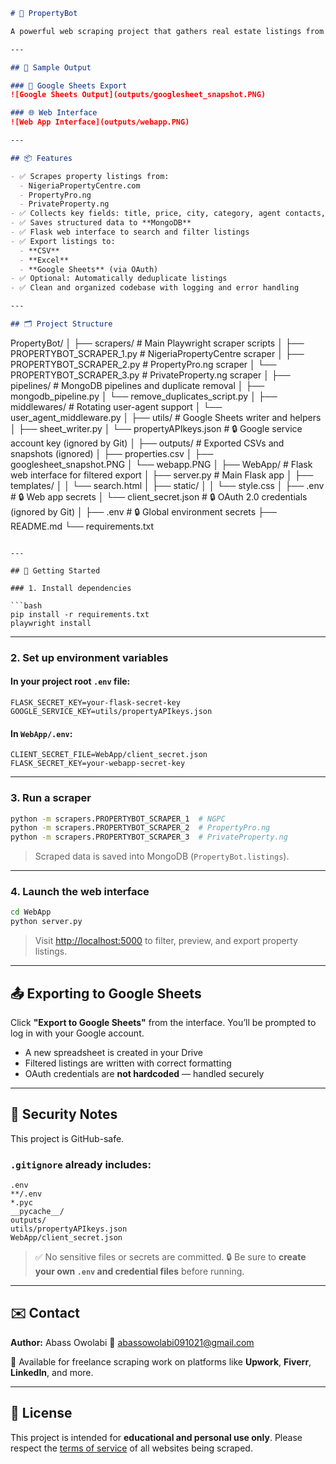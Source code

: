 
```markdown
# 🏡 PropertyBot

A powerful web scraping project that gathers real estate listings from major Nigerian property websites and offers a user-friendly web interface to filter, preview, and export the data to CSV, Excel, or Google Sheets.

---

## 📸 Sample Output

### 🧾 Google Sheets Export
![Google Sheets Output](outputs/googlesheet_snapshot.PNG)

### 🌐 Web Interface
![Web App Interface](outputs/webapp.PNG)

---

## 📦 Features

- ✅ Scrapes property listings from:
  - NigeriaPropertyCentre.com
  - PropertyPro.ng
  - PrivateProperty.ng
- ✅ Collects key fields: title, price, city, category, agent contacts, image URL, and more
- ✅ Saves structured data to **MongoDB**
- ✅ Flask web interface to search and filter listings
- ✅ Export listings to:
  - **CSV**
  - **Excel**
  - **Google Sheets** (via OAuth)
- ✅ Optional: Automatically deduplicate listings
- ✅ Clean and organized codebase with logging and error handling

---

## 🗂 Project Structure

```

PropertyBot/
│
├── scrapers/                         # Main Playwright scraper scripts
│   ├── PROPERTYBOT\_SCRAPER\_1.py      # NigeriaPropertyCentre scraper
│   ├── PROPERTYBOT\_SCRAPER\_2.py      # PropertyPro.ng scraper
│   └── PROPERTYBOT\_SCRAPER\_3.py      # PrivateProperty.ng scraper
│
├── pipelines/                        # MongoDB pipelines and duplicate removal
│   ├── mongodb\_pipeline.py
│   └── remove\_duplicates\_script.py
│
├── middlewares/                      # Rotating user-agent support
│   └── user\_agent\_middleware.py
│
├── utils/                            # Google Sheets writer and helpers
│   ├── sheet\_writer.py
│   └── propertyAPIkeys.json          # 🔒 Google service account key (ignored by Git)
│
├── outputs/                          # Exported CSVs and snapshots (ignored)
│   ├── properties.csv
│   ├── googlesheet\_snapshot.PNG
│   └── webapp.PNG
│
├── WebApp/                           # Flask web interface for filtered export
│   ├── server.py                     # Main Flask app
│   ├── templates/
│   │   └── search.html
│   ├── static/
│   │   └── style.css
│   ├── .env                          # 🔒 Web app secrets
│   └── client\_secret.json            # 🔒 OAuth 2.0 credentials (ignored by Git)
│
├── .env                              # 🔒 Global environment secrets
├── README.md
└── requirements.txt

````

---

## 🚀 Getting Started

### 1. Install dependencies

```bash
pip install -r requirements.txt
playwright install
````

---

### 2. Set up environment variables

#### In your project root `.env` file:

```
FLASK_SECRET_KEY=your-flask-secret-key
GOOGLE_SERVICE_KEY=utils/propertyAPIkeys.json
```

#### In `WebApp/.env`:

```
CLIENT_SECRET_FILE=WebApp/client_secret.json
FLASK_SECRET_KEY=your-webapp-secret-key
```

---

### 3. Run a scraper

```bash
python -m scrapers.PROPERTYBOT_SCRAPER_1  # NGPC
python -m scrapers.PROPERTYBOT_SCRAPER_2  # PropertyPro.ng
python -m scrapers.PROPERTYBOT_SCRAPER_3  # PrivateProperty.ng
```

> Scraped data is saved into MongoDB (`PropertyBot.listings`).

---

### 4. Launch the web interface

```bash
cd WebApp
python server.py
```

> Visit [http://localhost:5000](http://localhost:5000) to filter, preview, and export property listings.

---

## 📤 Exporting to Google Sheets

Click **"Export to Google Sheets"** from the interface. You’ll be prompted to log in with your Google account.

* A new spreadsheet is created in your Drive
* Filtered listings are written with correct formatting
* OAuth credentials are **not hardcoded** — handled securely

---

## 🔐 Security Notes

This project is GitHub-safe.

### `.gitignore` already includes:

```
.env
**/.env
*.pyc
__pycache__/
outputs/
utils/propertyAPIkeys.json
WebApp/client_secret.json
```

> ✅ No sensitive files or secrets are committed.
> 🔒 Be sure to **create your own `.env` and credential files** before running.

---

## ✉️ Contact

**Author:** Abass Owolabi
📧 [abassowolabi091021@gmail.com](mailto:abassowolabi091021@gmail.com)

💼 Available for freelance scraping work on platforms like **Upwork**, **Fiverr**, **LinkedIn**, and more.

---

## 📝 License

This project is intended for **educational and personal use only**.
Please respect the [terms of service](https://en.wikipedia.org/wiki/Terms_of_service) of all websites being scraped.

```
